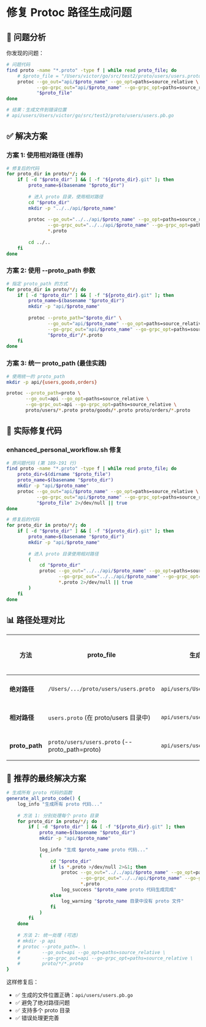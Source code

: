 # 修复 Protoc 路径生成问题

## 🎯 问题分析

你发现的问题：
```bash
# 问题代码
find proto -name "*.proto" -type f | while read proto_file; do
    # $proto_file = "/Users/victor/go/src/test2/proto/users/users.proto" (绝对路径)
    protoc --go_out="api/$proto_name" --go_opt=paths=source_relative \
           --go-grpc_out="api/$proto_name" --go-grpc_opt=paths=source_relative \
           "$proto_file"
done

# 结果：生成文件到错误位置
# api/users/Users/victor/go/src/test2/proto/users/users.pb.go
```

## ✅ 解决方案

### 方案 1: 使用相对路径 (推荐)
```bash
# 修复后的代码
for proto_dir in proto/*/; do
    if [ -d "$proto_dir" ] && [ -f "${proto_dir}.git" ]; then
        proto_name=$(basename "$proto_dir")
        
        # 进入 proto 目录，使用相对路径
        cd "$proto_dir"
        mkdir -p "../../api/$proto_name"
        
        protoc --go_out="../../api/$proto_name" --go_opt=paths=source_relative \
               --go-grpc_out="../../api/$proto_name" --go-grpc_opt=paths=source_relative \
               *.proto
        
        cd ../..
    fi
done
```

### 方案 2: 使用 --proto_path 参数
```bash
# 指定 proto_path 的方式
for proto_dir in proto/*/; do
    if [ -d "$proto_dir" ] && [ -f "${proto_dir}.git" ]; then
        proto_name=$(basename "$proto_dir")
        mkdir -p "api/$proto_name"
        
        protoc --proto_path="$proto_dir" \
               --go_out="api/$proto_name" --go_opt=paths=source_relative \
               --go-grpc_out="api/$proto_name" --go-grpc_opt=paths=source_relative \
               "$proto_dir"/*.proto
    fi
done
```

### 方案 3: 统一 proto_path (最佳实践)
```bash
# 使用统一的 proto_path
mkdir -p api/{users,goods,orders}

protoc --proto_path=proto \
       --go_out=api --go_opt=paths=source_relative \
       --go-grpc_out=api --go-grpc_opt=paths=source_relative \
       proto/users/*.proto proto/goods/*.proto proto/orders/*.proto
```

## 🔧 实际修复代码

### enhanced_personal_workflow.sh 修复
```bash
# 原问题代码 (第 189-191 行)
find proto -name "*.proto" -type f | while read proto_file; do
    proto_dir=$(dirname "$proto_file")
    proto_name=$(basename "$proto_dir")
    mkdir -p "api/$proto_name"
    protoc --go_out="api/$proto_name" --go_opt=paths=source_relative \
           --go-grpc_out="api/$proto_name" --go-grpc_opt=paths=source_relative \
           "$proto_file" 2>/dev/null || true
done

# 修复后的代码
for proto_dir in proto/*/; do
    if [ -d "$proto_dir" ] && [ -f "${proto_dir}.git" ]; then
        proto_name=$(basename "$proto_dir")
        mkdir -p "api/$proto_name"
        
        # 进入 proto 目录使用相对路径
        (
            cd "$proto_dir"
            protoc --go_out="../../api/$proto_name" --go_opt=paths=source_relative \
                   --go-grpc_out="../../api/$proto_name" --go-grpc_opt=paths=source_relative \
                   *.proto 2>/dev/null || true
        )
    fi
done
```

## 📊 路径处理对比

| 方法 | proto_file | 生成位置 | 是否正确 |
|------|------------|----------|----------|
| **绝对路径** | `/Users/.../proto/users/users.proto` | `api/users/Users/victor/...` | ❌ 错误 |
| **相对路径** | `users.proto` (在 proto/users 目录中) | `api/users/users.pb.go` | ✅ 正确 |
| **proto_path** | `proto/users/users.proto` (--proto_path=proto) | `api/users/users.pb.go` | ✅ 正确 |

## 🎯 推荐的最终解决方案

```bash
# 生成所有 proto 代码的函数
generate_all_proto_code() {
    log_info "生成所有 proto 代码..."
    
    # 方法 1: 分别处理每个 proto 目录
    for proto_dir in proto/*/; do
        if [ -d "$proto_dir" ] && [ -f "${proto_dir}.git" ]; then
            proto_name=$(basename "$proto_dir")
            mkdir -p "api/$proto_name"
            
            log_info "生成 $proto_name proto 代码..."
            (
                cd "$proto_dir"
                if ls *.proto >/dev/null 2>&1; then
                    protoc --go_out="../../api/$proto_name" --go_opt=paths=source_relative \
                           --go-grpc_out="../../api/$proto_name" --go-grpc_opt=paths=source_relative \
                           *.proto
                    log_success "$proto_name proto 代码生成完成"
                else
                    log_warning "$proto_name 目录中没有 proto 文件"
                fi
            )
        fi
    done
    
    # 方法 2: 统一处理 (可选)
    # mkdir -p api
    # protoc --proto_path=. \
    #        --go_out=api --go_opt=paths=source_relative \
    #        --go-grpc_out=api --go-grpc_opt=paths=source_relative \
    #        proto/*/*.proto
}
```

这样修复后：
- ✅ 生成的文件位置正确：`api/users/users.pb.go`
- ✅ 避免了绝对路径问题
- ✅ 支持多个 proto 目录
- ✅ 错误处理更完善
